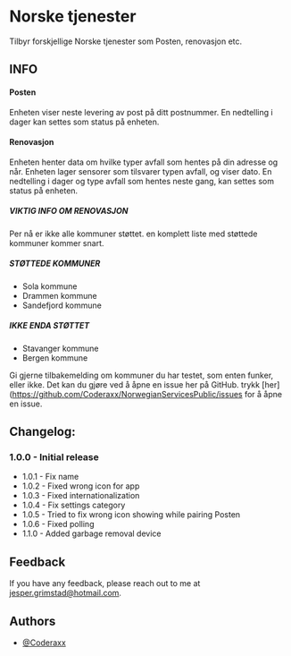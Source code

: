 # Norske tjenester

Tilbyr forskjellige Norske tjenester som Posten, renovasjon etc.

## INFO
#### Posten
Enheten viser neste levering av post på ditt postnummer. En nedtelling i dager kan settes som status på enheten.

#### Renovasjon
Enheten henter data om hvilke typer avfall som hentes på din adresse og når. Enheten lager sensorer som tilsvarer typen avfall, og viser dato. En nedtelling i dager og type avfall som hentes neste gang, kan settes som status på enheten.
##### VIKTIG INFO OM RENOVASJON
Per nå er ikke alle kommuner støttet. en komplett liste med støttede kommuner kommer snart.
##### STØTTEDE KOMMUNER
- Sola kommune
- Drammen kommune
- Sandefjord kommune

##### IKKE ENDA STØTTET
- Stavanger kommune
- Bergen kommune

Gi gjerne tilbakemelding om kommuner du har testet, som enten funker, eller ikke.
Det kan du gjøre ved å åpne en issue her på GitHub. trykk [her](https://github.com/Coderaxx/NorwegianServicesPublic/issues for å åpne en issue.


## Changelog:
### 1.0.0 - Initial release
- 1.0.1 - Fix name
- 1.0.2 - Fixed wrong icon for app
- 1.0.3 - Fixed internationalization
- 1.0.4 - Fix settings category
- 1.0.5 - Tried to fix wrong icon showing while pairing Posten
- 1.0.6 - Fixed polling
- 1.1.0 - Added garbage removal device


## Feedback

If you have any feedback, please reach out to me at jesper.grimstad@hotmail.com.
## Authors

- [@Coderaxx](https://www.github.com/coderaxx)